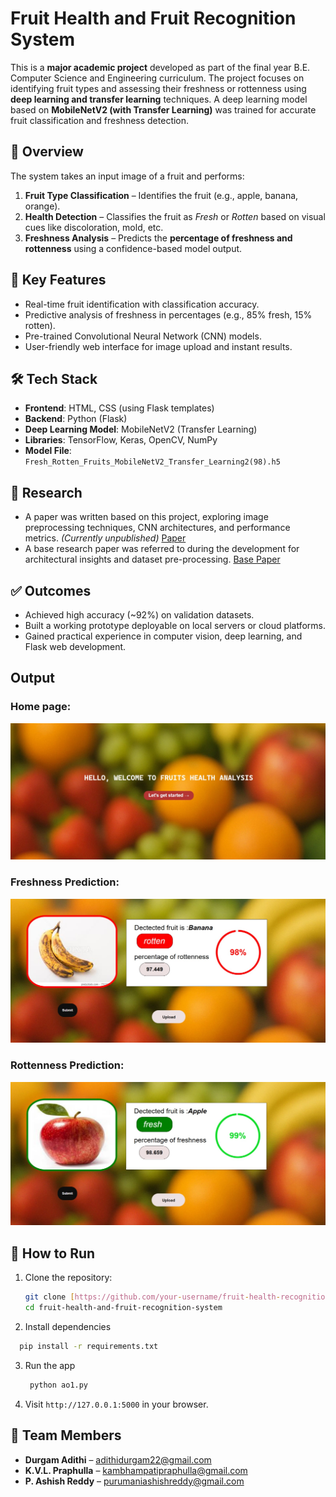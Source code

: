 #  Fruit Health and Fruit Recognition System

This is a **major academic project** developed as part of the final year B.E. Computer Science and Engineering curriculum. The project focuses on identifying fruit types and assessing their freshness or rottenness using **deep learning and transfer learning** techniques. A deep learning model based on **MobileNetV2 (with Transfer Learning)** was trained for accurate fruit classification and freshness detection.

## 📌 Overview

The system takes an input image of a fruit and performs:
1. **Fruit Type Classification** – Identifies the fruit (e.g., apple, banana, orange).
2. **Health Detection** – Classifies the fruit as *Fresh* or *Rotten* based on visual cues like discoloration, mold, etc.
3. **Freshness Analysis** – Predicts the **percentage of freshness and rottenness** using a confidence-based model output.

## 🧠 Key Features

- Real-time fruit identification with classification accuracy.
- Predictive analysis of freshness in percentages (e.g., 85% fresh, 15% rotten).
- Pre-trained Convolutional Neural Network (CNN) models.
- User-friendly web interface for image upload and instant results.

## 🛠️ Tech Stack

- **Frontend**: HTML, CSS (using Flask templates)
- **Backend**: Python (Flask)
- **Deep Learning Model**: MobileNetV2 (Transfer Learning)
- **Libraries**: TensorFlow, Keras, OpenCV, NumPy
- **Model File**: `Fresh_Rotten_Fruits_MobileNetV2_Transfer_Learning2(98).h5`


## 📄 Research

- A paper was written based on this project, exploring image preprocessing techniques, CNN architectures, and performance metrics. *(Currently unpublished)* [Paper](https://drive.google.com/file/d/1Pmogqaw1nIvJfHKRgw9-mVN7y7WOZILd/view?usp=sharing)
- A base research paper was referred to during the development for architectural insights and dataset pre-processing. [Base Paper](https://drive.google.com/file/d/1Rd6fsFlRy4RsbAZYMYYAJV-Tp3qcwvFe/view?usp=sharing)

## ✅ Outcomes

- Achieved high accuracy (~92%) on validation datasets.
- Built a working prototype deployable on local servers or cloud platforms.
- Gained practical experience in computer vision, deep learning, and Flask web development.

## Output

### Home page:
![Homepage](static/io/homepage.jpg)
### Freshness Prediction:
![CompleteRotten](static/io/complete_rotten.jpg)
### Rottenness Prediction:
![CompleteFresh](static/io/complete_fresh.jpg)


## 🚀 How to Run

1. Clone the repository:
   ```bash
   git clone [https://github.com/your-username/fruit-health-recognition.git](https://github.com/adithid03/Fruit-Health-and-Fruit-Recognition-System.git)
   cd fruit-health-and-fruit-recognition-system
   ```
2. Install dependencies
  ```bash
    pip install -r requirements.txt
  ```
3. Run the app
   ```bash
  	python ao1.py
   ```
4. Visit `http://127.0.0.1:5000` in your browser.

## 👥 Team Members

- **Durgam Adithi** – adithidurgam22@gmail.com  
- **K.V.L. Praphulla** – kambhampatipraphulla@gmail.com  
- **P. Ashish Reddy** – purumaniashishreddy@gmail.com  
